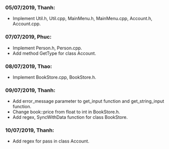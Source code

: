 ### 05/07/2019, Thanh:
* Implement Util.h, Util.cpp, MainMenu.h, MainMenu.cpp, Account.h, Account.cpp.

### 07/07/2019, Phuc:
* Implement Person.h, Person.cpp.
* Add method GetType for class Account.

### 08/07/2019, Thao:
* Implement BookStore.cpp, BookStore.h.

### 09/07/2019, Thanh:
* Add error_message parameter to get_input function and get_string_input function.
* Change book::price from float to int in BookStore.h.
* Add regex, SyncWithData function for class BookStore.

### 10/07/2019, Thanh:
* Add regex for pass in class Account.

